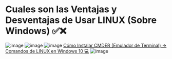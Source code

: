 # Cuales son las Ventajas y Desventajas de Usar LINUX (Sobre Windows) ✅❌

![image](https://github.com/rolando1803/Linux/assets/55965131/d1d90f14-a931-4497-a78f-c07a422deb86)
![image](https://github.com/rolando1803/Linux/assets/55965131/ea980abc-7990-488f-9ea2-e5e12f47d55f)
![image](https://github.com/rolando1803/Linux/assets/55965131/fdfb22ff-e3d5-4a4c-9700-32907d4e27dd)
[Cómo Instalar CMDER (Emulador de Terminal) → Comandos de LINUX en Windows 10 💻]([https.faztweb.com]([https://www.youtube.com/watch?v=OJx9l7Wbf80](https://www.youtube.com/watch?v=OJx9l7Wbf80)))
![image](https://github.com/rolando1803/Linux/assets/55965131/3405ccdd-5d30-44dc-8d6b-f415cd92ab19)
